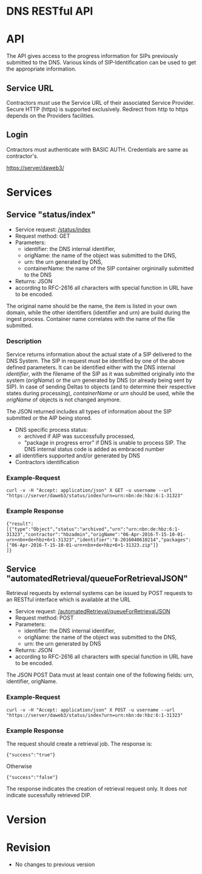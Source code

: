 DNS RESTful API             
========      

# API
The API gives access to the progress information for SIPs previously submitted to the DNS. Various kinds of SIP-Identification can be used to get the appropriate information.

## Service URL
Contractors *must* use the Service URL of their associated Service Provider. Secure HTTP (https) is supported exclusively. Redirect from http to https depends on the Providers facilities. 

## Login
Cntractors must authenticate with BASIC AUTH. Credentials are same as contractor's.

[https://server/daweb3/](https://Server/daweb3/)

# Services

## Service "status/index"
* Service request: [/status/index](https://server/daweb3/status/index)
* Request method: GET
* Parameters:
    * identifier: the DNS internal identifier,
    * origName: the name of the object was submitted to the DNS,
    * urn: the urn generated by DNS,
    * containerName: the name of the SIP container orgininally submitted to the DNS
* Returns: JSON
* according to RFC-2616 all characters with special function in URL have to be encoded. 

The original name should be the name, the item is listed in your own domain, while the other identifiers (identifier and urn) are build during the ingest process. Container name correlates with the name of the file submitted.

### Description
Service returns information about the actual state of a SIP delivered to the DNS System. The SIP in request must be identified by one of the above defined parameters. It can be identified either with the DNS internal *identifier*, with the filename of the SIP as it was submitted originally into the system (*origName*) or the *urn* generated by DNS (or already being sent by SIP). In case of sending Deltas to objects (and to determine their respective states during processing), *containerName* or *urn* should be used, while the *origName* of objects is not changed anymore. 

The JSON returned includes all types of information about the SIP submitted or the AIP being stored. 

* DNS specific process status: 
    * archived if AIP was successfully processed, 
    * "package in progress error" if DNS is unable to process SIP. The DNS internal status code is added as embraced number 
* all identifiers supported and/or generated by DNS
* Contractors identification

### Example-Request

    curl -v -H "Accept: application/json" X GET -u username --url "https://server/daweb3/status/index?urn=urn:nbn:de:hbz:6:1-31323"

### Example Response    

    {"result":
    [{"type":"Object","status":"archived","urn":"urn:nbn:de:hbz:6:1-31323","contractor":"hbzadmin","origName":"06-Apr-2016-T-15-10-01-urn+nbn+de+hbz+6+1-31323","identifier":"8-2016040610214","packages":["06-Apr-2016-T-15-10-01-urn+nbn+de+hbz+6+1-31323.zip"]}
    ]}

## Service "automatedRetrieval/queueForRetrievalJSON"

Retrieval requests by external systems can be issued by POST requests to an RESTful interface which is available at the URL 
* Service request: [/automatedRetrieval/queueForRetrievalJSON](https://server/daweb3/automatedRetrieval/queueForRetrievalJSON)
* Request method: POST
* Parameters:
    * identifier: the DNS internal identifier,
    * origName: the name of the object was submitted to the DNS,
    * urn: the urn generated by DNS
* Returns: JSON
* according to RFC-2616 all characters with special function in URL have to be encoded. 

The JSON POST Data must at least contain one of the following fields: urn, identifier, origName.

### Example-Request

    curl -v -H "Accept: application/json" X POST -u username --url "https://server/daweb3/status/index?urn=urn:nbn:de:hbz:6:1-31323"

### Example Response    

The request should create a retrieval job. The response is: 

    {"success":"true"}
    
Otherwise 

    {"success":"false"}

The response indicates the creation of retrieval request only. It does *not* indicate sucessfully retrieved DIP.   
    
# Version

# Revision
* No changes to previous version  
